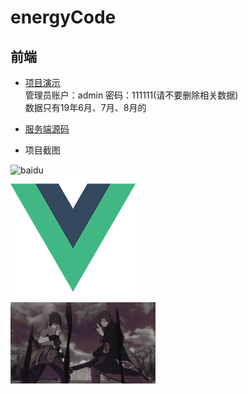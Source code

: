 # energyCode
前端
-----

* [项目演示](http://47.106.172.176:666/ "项目演示")  
   管理员账户：admin 密码：111111(请不要删除相关数据)  
   数据只有19年6月、7月、8月的  

* [服务端源码](https://github.com/815129099/energyServer "服务端源码")
* 项目截图

![baidu](http://www.baidu.com/img/bdlogo.gif "百度logo")  
![](https://github.com/815129099/energyCode/raw/master/src/assets/logo.png "login.logo")  
![](https://github.com/815129099/energyCode/raw/master/1.jpg "login.logo") 


